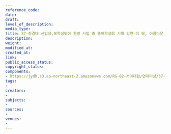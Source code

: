 ```yaml
---
reference_code: 
date: 
draft: 
level_of_description: 
media_type: 
title: 37-정경대 신입생,복학생맞이 환영 사업 중 총여학생회 기획 강연-이 땅, 아름다운 청년이고 싶습니다
description: 
weight: 
modified_at: 
created_at: 
link: 
public_access_status: 
copyright_status: 
components:
- https://jydh.s3.ap-northeast-2.amazonaws.com/RG-02-서여대협/연대미상/37-정경대+신입생,복학생맞이+환영+사업+중+총여학생회+기획+강연-이+땅,+아름다운+청년이고+싶습니다.pdf
tags:
- 
creators:
- 
subjects:
- 
sources:
- 
venues:
- 
---
```

